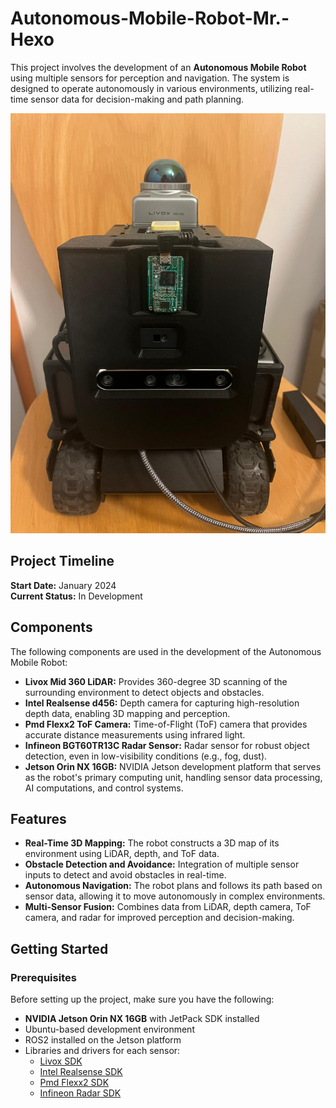# Autonomous-Mobile-Robot-Mr.-Hexo

This project involves the development of an **Autonomous Mobile Robot** using multiple sensors for perception and navigation. The system is designed to operate autonomously in various environments, utilizing real-time sensor data for decision-making and path planning.

![Autonomous Mobile Robot](./pic/Mr_Hexo.jpeg)

## Project Timeline
**Start Date:** January 2024  
**Current Status:** In Development

## Components

The following components are used in the development of the Autonomous Mobile Robot:

- **Livox Mid 360 LiDAR:** Provides 360-degree 3D scanning of the surrounding environment to detect objects and obstacles.
- **Intel Realsense d456:** Depth camera for capturing high-resolution depth data, enabling 3D mapping and perception.
- **Pmd Flexx2 ToF Camera:** Time-of-Flight (ToF) camera that provides accurate distance measurements using infrared light.
- **Infineon BGT60TR13C Radar Sensor:** Radar sensor for robust object detection, even in low-visibility conditions (e.g., fog, dust).
- **Jetson Orin NX 16GB:** NVIDIA Jetson development platform that serves as the robot's primary computing unit, handling sensor data processing, AI computations, and control systems.

## Features

- **Real-Time 3D Mapping:** The robot constructs a 3D map of its environment using LiDAR, depth, and ToF data.
- **Obstacle Detection and Avoidance:** Integration of multiple sensor inputs to detect and avoid obstacles in real-time.
- **Autonomous Navigation:** The robot plans and follows its path based on sensor data, allowing it to move autonomously in complex environments.
- **Multi-Sensor Fusion:** Combines data from LiDAR, depth camera, ToF camera, and radar for improved perception and decision-making.

## Getting Started

### Prerequisites

Before setting up the project, make sure you have the following:

- **NVIDIA Jetson Orin NX 16GB** with JetPack SDK installed
- Ubuntu-based development environment
- ROS2 installed on the Jetson platform
- Libraries and drivers for each sensor:
  - [Livox SDK](https://github.com/Livox-SDK/Livox-SDK2)
  - [Intel Realsense SDK](https://github.com/IntelRealSense/librealsense)
  - [Pmd Flexx2 SDK](https://3d.pmdtec.com/en/royale-software/)
  - [Infineon Radar SDK](https://www.infineon.com/cms/de/product/sensor/radar-sensors/radar-sensors-for-iot/60ghz-radar/bgt60tr13c/?tab=~%27development_tools#!designsupport)

